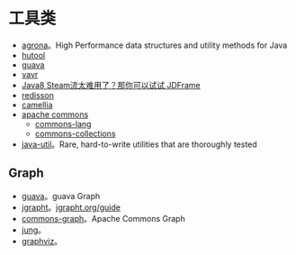 # 工具类

* [agrona](https://github.com/real-logic/agrona)。High Performance data structures and utility methods for Java
* [hutool](https://github.com/dromara/hutool)
* [guava](https://github.com/google/guava)
* [vavr](https://github.com/vavr-io/vavr)
* [Java8 Steam流太难用了？那你可以试试 JDFrame](https://mp.weixin.qq.com/s/cf7mMEl5HEwX_40i92mZ9A)
* [redisson](https://github.com/redisson/redisson)
* [camellia](https://github.com/netease-im/camellia)
* [apache commons](https://commons.apache.org/)
  * [commons-lang](https://github.com/apache/commons-lang)
  * [commons-collections](https://github.com/apache/commons-collections)
* [java-util](https://github.com/jdereg/java-util)。Rare, hard-to-write utilities that are thoroughly tested

## Graph

* [guava](https://github.com/google/guava)。guava Graph
* [jgrapht](https://github.com/jgrapht/jgrapht)。[jgrapht.org/guide](https://jgrapht.org/guide/UserOverview)
* [commons-graph](https://github.com/apache/commons-graph)。Apache Commons Graph
* [jung](https://github.com/jrtom/jung)。
* [graphviz](https://graphviz.org/)。

